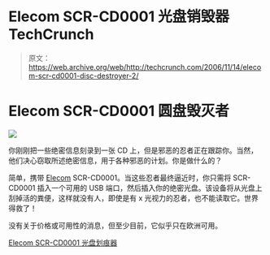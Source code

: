 # Elecom SCR-CD0001 光盘销毁器 TechCrunch

> 原文：<https://web.archive.org/web/http://techcrunch.com/2006/11/14/elecom-scr-cd0001-disc-destroyer-2/>

# Elecom SCR-CD0001 圆盘毁灭者

![](img/25dbf887e7317c74b8a3fef0edef9e53.png)

你刚刚把一些绝密信息刻录到一张 CD 上，但是邪恶的忍者正在跟踪你。当然，他们决心窃取所述绝密信息，用于各种邪恶的计划。你是做什么的？

简单，携带 [Elecom](https://web.archive.org/web/20201205235546/https://crunchbase.com/organization/elecom) SCR-CD0001。当这些忍者最终逼近时，你只需将 SCR-CD0001 插入一个可用的 USB 端口，然后插入你的绝密光盘。该设备将从光盘上刮掉活的粪便，这样就没有人，即使是有 x 光视力的忍者，也不能读取它。世界得救了！

没有关于价格或可用性的消息，但至少目前，它似乎只在欧洲可用。

[Elecom SCR-CD0001 光盘划痕器](https://web.archive.org/web/20201205235546/http://www.ubergizmo.com/15/archives/2006/11/elecom_scrcd0001_disc_scratcher.html)